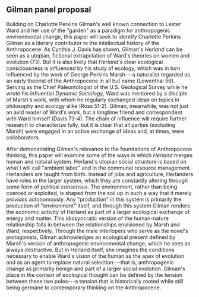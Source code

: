 ## Gilman panel proposal

Building on Charlotte Perkins Gilman's well known connection to Lester Ward and
her use of the "garden" as a paradigm for anthropogenic environmental change,
this paper will seek to identify Charlotte Perkins Gilman as a literary
contributor to the intellectual history of the Anthropocene. As Cynthia J.
Davis has shown, Gilman's *Herland* can be seen as a utopian, fictional
extrapolation of Ward's theories on women and evolution (73). But it is also
likely that *Herland*'s clear ecological consciousness is influenced by his
study of ecology, which was in turn influenced by the work of George Perkins
Marsh---a naturalist regarded as an early theorist of the Anthropocene in all
but name (Lowenthal 56). Serving as the Chief Paleontologist of the U.S.
Geological Survey while he wrote his influential *Dynamic Sociology*, Ward was
mentored by a disciple of Marsh's work, with whom he regularly exchanged ideas
on topics in philosophy and ecology alike (Ross 51-2). Gilman, meanwhile, was
not just an avid reader of Ward's work, but a longtime friend and correspondent
with Ward himself (Davis 73-4). The chain of influence will require further
research to characterize fully, but it is clear that all parties (excluding
Marsh) were engaged in an active exchange of ideas and, at times, were
collaborators. 

After demonstrating Gilman's relevance to the foundations of Anthropocene
thinking, this paper will examine some of the ways in which *Herland* merges
human and natural system. Herland's utopian social structure is based on what
I will call "ambient labor" and in the communal resource management Herlanders
are taught from birth. Instead of jobs and agriculture, Herlanders have roles
in the larger system, which they are constantly altering through some form of
political consensus. The environment, rather than being coerced or exploited,
is shaped from the soil up in such a way that it merely *provides*
autonomously. Any "production" in this system is primarily the production of
"environment" itself, and through this system Gilman renders the economic
activity of Herland as part of a larger ecological exchange of energy and
matter. This idiosyncratic version of the human-nature relationship falls in
between the relationships envisioned by Marsh and Ward, respectively. Through
the male interlopers who serve as the novel's protagonists, Gilman acknowledges
an ecological present defined by Marsh's version of anthropogenic environmental
change, which he sees as always destructive. But in Herland itself, she
imagines the conditions necessary to enable Ward's vision of the human as the
apex of evolution and as an agent to replace natural selection---that is,
anthropogenic change as primarily benign and part of a larger social evolution.
Gilman's place in the context of ecological thought can be defined by the
tension between these two poles---a tension that is historically rooted while
still being germane to contemporary thinking on the Anthropocene.


